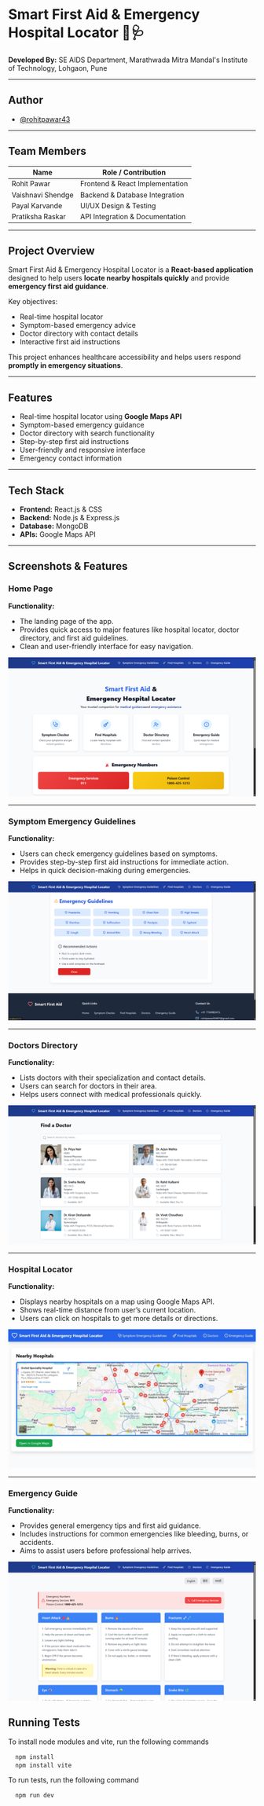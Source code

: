 # Smart First Aid & Emergency Hospital Locator 🏥🩺

**Developed By:** SE AIDS Department, Marathwada Mitra Mandal's Institute of Technology, Lohgaon, Pune  

---


## Author

- [@rohitpawar43](https://github.com/rohitpawar43)

---

## Team Members

| Name               | Role / Contribution                     |
|-------------------|----------------------------------------|
| Rohit Pawar        | Frontend & React Implementation        |
| Vaishnavi Shendge  | Backend & Database Integration         |
| Payal Karvande     | UI/UX Design & Testing                 |
| Pratiksha Raskar   | API Integration & Documentation        |

---

## Project Overview

Smart First Aid & Emergency Hospital Locator is a **React-based application** designed to help users **locate nearby hospitals quickly** and provide **emergency first aid guidance**.  

Key objectives:  
- Real-time hospital locator  
- Symptom-based emergency advice  
- Doctor directory with contact details  
- Interactive first aid instructions  

This project enhances healthcare accessibility and helps users respond **promptly in emergency situations**.

---



## Features

- Real-time hospital locator using **Google Maps API**  
- Symptom-based emergency guidance  
- Doctor directory with search functionality  
- Step-by-step first aid instructions  
- User-friendly and responsive interface  
- Emergency contact information  

---

## Tech Stack

- **Frontend:** React.js & CSS
- **Backend:** Node.js & Express.js   
- **Database:** MongoDB  
- **APIs:** Google Maps API    


------

## Screenshots & Features

### Home Page  
  
**Functionality:**  
- The landing page of the app.  
- Provides quick access to major features like hospital locator, doctor directory, and first aid guidelines.  
- Clean and user-friendly interface for easy navigation.
  
![Home Page](Home_page.png)

---

### Symptom Emergency Guidelines  
  
**Functionality:**  
- Users can check emergency guidelines based on symptoms.  
- Provides step-by-step first aid instructions for immediate action.  
- Helps in quick decision-making during emergencies.

 ![Symptom Emergency Guidelines](Symptom_Emergency_Gidelines.png)

---

### Doctors Directory  
  
**Functionality:**  
- Lists doctors with their specialization and contact details.  
- Users can search for doctors in their area.  
- Helps users connect with medical professionals quickly.

 ![Doctors Directory](Doctors.png)

---

### Hospital Locator  
  
**Functionality:**  
- Displays nearby hospitals on a map using Google Maps API.  
- Shows real-time distance from user’s current location.  
- Users can click on hospitals to get more details or directions.

![Hospital Locator](Hospital_locator.jpg)

---

### Emergency Guide  
  
**Functionality:**  
- Provides general emergency tips and first aid guidance.  
- Includes instructions for common emergencies like bleeding, burns, or accidents.  
- Aims to assist users before professional help arrives.

 ![Emergency Guide](Emergency_Guide.png)



## Running Tests

To install node modules and vite, run the following commands

```bash
  npm install
  npm install vite
```

To run tests, run the following command

```bash
  npm run dev
```




